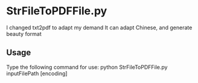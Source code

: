 StrFileToPDFFile.py
=======

I changed txt2pdf to adapt my demand
It can adapt Chinese, and generate beauty format

Usage
-----

Type the following command for use:
    python StrFileToPDFFile.py inputFilePath [encoding]
   

